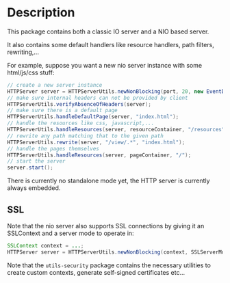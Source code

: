 # Description

This package contains both a classic IO server and a NIO based server.

It also contains some default handlers like resource handlers, path filters, rewriting,...

For example, suppose you want a new nio server instance with some html/js/css stuff:

```java
// create a new server instance
HTTPServer server = HTTPServerUtils.newNonBlocking(port, 20, new EventDispatcherImpl());
// make sure internal headers can not be provided by client
HTTPServerUtils.verifyAbsenceOfHeaders(server);
// make sure there is a default page
HTTPServerUtils.handleDefaultPage(server, "index.html");
// handle the resources like css, javascript,...
HTTPServerUtils.handleResources(server, resourceContainer, "/resources");
// rewrite any path matching that to the given path
HTTPServerUtils.rewrite(server, "/view/.*", "index.html");
// handle the pages themselves
HTTPServerUtils.handleResources(server, pageContainer, "/");
// start the server
server.start();
```

There is currently no standalone mode yet, the HTTP server is currently always embedded.

## SSL

Note that the nio server also supports SSL connections by giving it an SSLContext and a server mode to operate in:

```java
SSLContext context = ...;
HTTPServer server = HTTPServerUtils.newNonBlocking(context, SSLServerMode.NEED_CLIENT_CERTIFICATES, port, 20, new EventDispatcherImpl());
```

Note that the `utils-security` package contains the necessary utilities to create custom contexts, generate self-signed certificates etc...